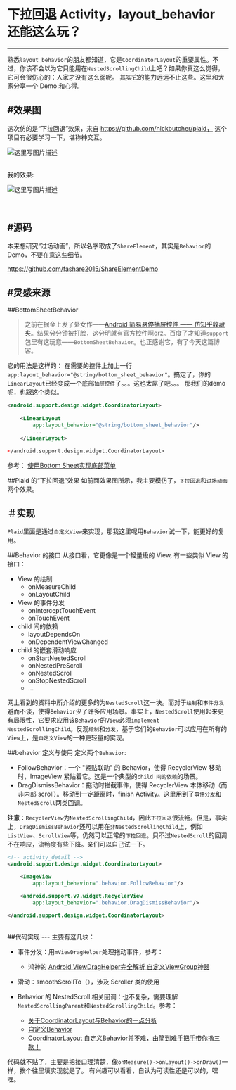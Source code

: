 # 下拉回退 Activity，layout_behavior 还能这么玩？
---
熟悉`layout_behavior`的朋友都知道，它是`CoordinatorLayout`的重要属性。不过，你该不会以为它只能用在`NestedScrollingChild`上吧？如果你真这么觉得，它可会很伤心的：人家才没有这么弱呢。
其实它的能力远远不止这些。这里和大家分享一个 Demo 和心得。
<br/>

#效果图
---
这次仿的是“下拉回退”效果，来自 https://github.com/nickbutcher/plaid，
这个项目有必要学习一下，堪称神交互。

![这里写图片描述](http://img.blog.csdn.net/20161217160751998?watermark/2/text/aHR0cDovL2Jsb2cuY3Nkbi5uZXQvYTE1MzYxNDEzMQ==/font/5a6L5L2T/fontsize/400/fill/I0JBQkFCMA==/dissolve/70/gravity/SouthEast)

<br/>
我的效果:

![这里写图片描述](http://img.blog.csdn.net/20161217171054773?watermark/2/text/aHR0cDovL2Jsb2cuY3Nkbi5uZXQvYTE1MzYxNDEzMQ==/font/5a6L5L2T/fontsize/400/fill/I0JBQkFCMA==/dissolve/70/gravity/SouthEast)

<br/>

#源码
---
本来想研究“过场动画”，所以名字取成了`ShareElement`，其实是`Behavior`的Demo，不要在意这些细节。

https://github.com/fashare2015/ShareElementDemo
<br/>

#灵感来源
---
##BottomSheetBehavior
>之前在掘金上发了处女作——[Android 简易悬停抽屉控件 —— 仿知乎收藏夹](https://gold.xitu.io/entry/5852342f128fe100697fa9b4/detail)。结果分分钟被打脸，这分明就有官方控件啊orz。百度了才知道`support`包里有这玩意——`BottomSheetBehavior`。也正感谢它，有了今天这篇博客。

它的用法是这样的：
在需要的控件上加上一行`app:layout_behavior="@string/bottom_sheet_behavior"`。搞定了，你的`LinearLayout`已经变成一个底部`抽屉控件`了。。。这也太屌了吧。。。
那我们的demo呢，也跟这个类似。
```xml
<android.support.design.widget.CoordinatorLayout>
    
    <LinearLayout
        app:layout_behavior="@string/bottom_sheet_behavior"/>
        ...
    </LinearLayout>

</android.support.design.widget.CoordinatorLayout>
```
参考：
[使用Bottom Sheet实现底部菜单](http://www.jianshu.com/p/1024ad202683)

##Plaid 的“下拉回退”效果
如前面效果图所示，我主要模仿了，`下拉回退`和`过场动画`两个效果。
<br/>

＃实现
---
`Plaid`里面是通过`自定义View`来实现，那我这里呢用`Behavior`试一下，能更好的复用。

##Behavior 的接口
从接口看，它更像是一个轻量级的 View, 有一些类似 View 的接口：

- View 的绘制
  - onMeasureChild
  - onLayoutChild
- View 的事件分发
  - onInterceptTouchEvent
  - onTouchEvent
- child 间的依赖
  - layoutDependsOn
  - onDependentViewChanged
- child 的嵌套滑动响应
  - onStartNestedScroll
  - onNestedPreScroll
  - onNestedScroll
  - onStopNestedScroll
  - ...

网上看到的资料中所介绍的更多的为`NestedScroll`这一块。而对于`绘制`和`事件分发`避而不谈，使得`Behavior`少了许多应用场景。事实上，`NestedScroll`使用起来更有局限性，它要求应用该`Behavior`的`View`必须`implement NestedScrollingChild`。反观`绘制`和`分发`，基于它们的`Behavior`可以应用在所有的`View`上，是`自定义View`的一种更轻量的实现。
<br/>

##behavior 定义与使用
定义两个`Behavior`:

 - FollowBehavior：一个 "紧贴联动" 的 Behavior，使得 RecyclerView 移动时，ImageView 紧贴着它。这是一个典型的`child 间的依赖`的场景。
 - DragDismissBehavior：拖动时拦截事件，使得 RecyclerView 本体移动（而非内部 scroll）。移动到一定距离时，finish Activity。这里用到了`事件分发`和`NestedScroll`两类回调。

**注意**：`RecyclerView`为`NestedScrollingChild`，因此`下拉回退`很流畅。但是，事实上，`DragDismissBehavior`还可以用在`非NestedScrollingChild`上，例如`ListView`、`ScrollView`等，仍然可以正常的`下拉回退`。只不过`NestedScroll`的回调不在响应，流畅度有些下降。亲们可以自己试一下。

```xml
<!-- activity_detail -->
<android.support.design.widget.CoordinatorLayout>

    <ImageView
        app:layout_behavior=".behavior.FollowBehavior"/>

    <android.support.v7.widget.RecyclerView
        app:layout_behavior=".behavior.DragDismissBehavior"/>

</android.support.design.widget.CoordinatorLayout>
```
<br/>
##代码实现
---
主要有这几块：

- 事件分发：用`mViewDragHelper`处理拖动事件，参考：
  - 鸿神的 [Android ViewDragHelper完全解析 自定义ViewGroup神器](http://blog.csdn.net/lmj623565791/article/details/46858663)
- 滑动：smoothScrollTo（），涉及 Scroller 类的使用

- Behavior 的 NestedScroll 相关回调：也不复杂，需要理解`NestedScrollingParent`和`NestedScrollingChild`。参考：
  - [关于CoordinatorLayout与Behavior的一点分析](http://www.jianshu.com/p/a506ee4afecb)
  - [自定义Behavior](http://www.jianshu.com/p/ebca9f6096f5)
  - [CoordinatorLayout 自定义Behavior并不难，由简到难手把手带你撸三款！](http://www.jcodecraeer.com/a/anzhuokaifa/androidkaifa/2016/0824/6565.html)

代码就不贴了，主要是把接口理清楚，像`onMeasure()->onLayout()->onDraw()`一样，挨个往里填实现就是了。
有兴趣可以看看，自认为可读性还是可以的，嘿嘿。

